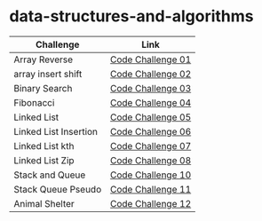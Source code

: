 # data-structures-and-algorithms

| Challenge             | Link                                                 |
|-----------------------|------------------------------------------------------|
| Array Reverse         | [Code Challenge 01](Reverse_Array/README.md)         |
| array insert shift    | [Code Challenge 02](array_insert_shift/README.md)    |
| Binary Search         | [Code Challenge 03](array_binary_search/README.md)   |
| Fibonacci             | [Code Challenge 04](Fibunacci/README.md)             |
| Linked List           | [Code Challenge 05](linked_list/Code_challenge05.md) |
| Linked List Insertion | [Code Challenge 06](linked_list/Code_challenge06.md) |
| Linked List kth       | [Code Challenge 07](linked_list/Code_challenge07.md) |
| Linked List Zip       | [Code Challenge 08](linked_list/Code_challenge08.md) |
| Stack and Queue       | [Code Challenge 10](stack_and_queue/README.md)       |
| Stack Queue Pseudo    | [Code Challenge 11](pseudo_queue/PseudoQueue.md)     |
| Animal Shelter        | [Code Challenge 12](animal_shelter/README.md)        |


